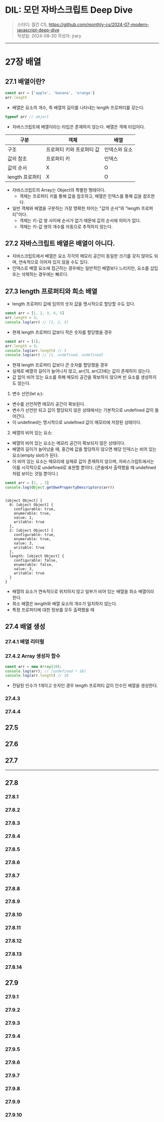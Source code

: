 # DIL: 모던 자바스크립트 Deep Dive

> 스터디: 월간 CS, https://github.com/monthly-cs/2024-07-modern-javascript-deep-dive  
> 작성일: 2024-08-30
> 작성자: jrary

---

# 27장 배열
## 27.1 배열이란?

```js
const arr = ['apple', 'banana', 'orange']
arr.length
```

- 배열은 요소의 개수, 즉 배열의 길이를 나타내는 length 프로퍼티를 갖는다.

```js
typeof arr // object
```

- 자바스크립트에 배열이라는 타입은 존재하지 않는다. 배열은 객체 타입이다.

| 구분 | 객체 | 배열 |
|----|----|----|
| 구조 | 프로퍼티 키와 프로퍼티 값 | 인덱스와 요소 |
| 값의 참조 | 프로퍼티 키 | 인덱스 |
| 값의 순서 | X | O |
| length 프로퍼티 | X | O |

- 자바스크립트의 Array는 Object의 특별한 형태이다.
  - 객체는 프로퍼티 키를 통해 값을 참조하고, 배열은 인덱스를 통해 값을 참조한다.
- 일반 객체와 배열을 구분하는 가장 명확한 차이는 "값의 순서"와 "length 프로퍼티"이다.
  - 객체는 키-값 쌍 사이에 순서가 없기 때문에 값의 순서에 의미가 없다.
  - 객체는 키-값 쌍의 개수를 자동으로 추적하지 않는다.

## 27.2 자바스크립트 배열은 배열이 아니다.

- 자바스크립트에서 배열은 요소 각각의 메모리 공간이 동일한 크기를 갖지 않아도 되며, 연속적으로 이어져 있지 않을 수도 있다.
- 인덱스로 배열 요소에 접근하는 경우에는 일반적인 배열보다 느리지만, 요소를 삽입 또는 삭제하는 경우에는 빠르다. 

## 27.3 length 프로퍼티와 희소 배열

- length 프로퍼티 값에 임의의 숫자 값을 명시적으로 할당할 수도 있다.

```js
const arr = [1, 2, 3, 4, 5]
arr.length = 3;
console.log(arr) // [1, 2, 3]
```

- 현재 length 프로퍼티 값보다 작은 숫자를 할당했을 경우

```js
const arr = [1];
arr.length = 3;
console.log(arr.length) // 3
console.log(arr) // [1, undefined, undefined]
```

- 현재 length 프로퍼티 값보다 큰 숫자를 할당했을 경우
- 실제로 배열의 길이가 늘어나지 않고, arr[1], arr[2]에는 값이 존재하지 않는다.
- 값 없이 비어 있는 요소를 위해 메모리 공간을 확보하지 않으며 빈 요소를 생성하지도 않는다.


1.  변수 선언(let a;):
  - 변수를 선언하면 메모리 공간이 확보된다.
  - 변수가 선언만 되고 값이 할당되지 않은 상태에서는 기본적으로 undefined 값이 들어간다.
  - 이 undefined는 명시적으로 undefined 값이 메모리에 저장된 상태이다.
2. 배열의 비어 있는 요소:
  - 배열의 비어 있는 요소는 메모리 공간이 확보되지 않은 상태이다.
  - 배열의 길이가 늘어났을 때, 중간에 값을 할당하지 않으면 해당 인덱스는 비어 있는 요소(empty slot)가 된다.
  - 이 비어 있는 요소는 메모리에 실제로 값이 존재하지 않으며, 자바스크립트에서는 이를 시각적으로 undefined로 표현할 뿐이다. (콘솔에서 출력했을 때 undefined처럼 보이는 것일 뿐이다.)

```js
const arr = [1, , 3]
console.log(Object.getOwnPropertyDescriptors(arr))
```

```

[object Object] {
  0: [object Object] {
    configurable: true,
    enumerable: true,
    value: 1,
    writable: true
  },
  2: [object Object] {
    configurable: true,
    enumerable: true,
    value: 3,
    writable: true
  },
  length: [object Object] {
    configurable: false,
    enumerable: false,
    value: 3,
    writable: true
  }
}
```

  - 배열의 요소가 연속적으로 위치하지 않고 일부가 비어 있는 배열을 희소 배열이라 한다.
  - 희소 배열은 length와 배열 요소의 개수가 일치하지 않는다.
  - 특정 프로퍼티에 대한 정보를 모두 출력했을 때

## 27.4 배열 생성
### 27.4.1 배열 리터럴
### 27.4.2 Array 생성자 함수

```js
const arr = new Array(10);
console.log(arr); // [undefined * 10]
console.log(arr.length) // 10
```

- 전달된 인수가 1개이고 숫자인 경우 length 프로퍼티 값이 인수인 배열을 생성한다.

### 27.4.3
### 27.4.4
## 27.5
## 27.6
## 27.7
---
## 27.8
### 27.8.1
### 27.8.2
### 27.8.3
### 27.8.4
### 27.8.5
### 27.8.6
### 27.8.7
### 27.8.8
### 27.8.9
### 27.8.10
### 27.8.11
### 27.8.12
### 27.8.13
### 27.8.14
## 27.9
### 27.9.1
### 27.9.2
### 27.9.3
### 27.9.4
### 27.9.5
### 27.9.6
### 27.9.7
### 27.9.8
### 27.9.9
### 27.9.10
```js
```